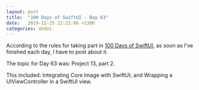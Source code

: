 ```yaml
---
layout: post
title:  "100 Days of SwiftUI - Day 63"
date:   2019-12-25 22:21:06 +1300
categories: ohdos
---
```

According to the rules for taking part in [100 Days of SwiftUI](https://www.hackingwithswift.com/100/swiftui), as soon as I've finished each day, I have to post about it.

The topic for Day 63 was: Project 13, part 2.

This included: Integrating Core Image with SwiftUI; and Wrapping a UIViewController in a SwiftUI view.
